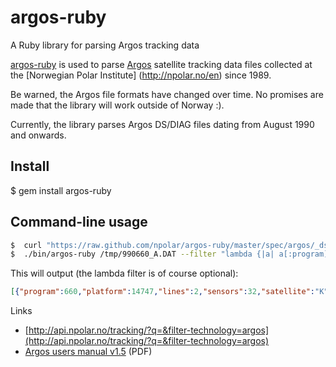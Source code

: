 # argos-ruby

A Ruby library for parsing Argos tracking data

[argos-ruby](https://github.com/npolar/argos-ruby) is used to parse [Argos](http://www.argos-system.org)
satellite tracking data files collected at the [Norwegian Polar Institute]
(http://npolar.no/en) since 1989.

Be warned, the Argos file formats have changed over time. No promises are
made that the library will work outside of Norway :).

Currently, the library parses Argos DS/DIAG files dating from August 1990
and onwards.

## Install
$ gem install argos-ruby

## Command-line usage
```sh
$  curl "https://raw.github.com/npolar/argos-ruby/master/spec/argos/_ds/990660_A.DAT" > /tmp/990660_A.DAT
$  ./bin/argos-ruby /tmp/990660_A.DAT --filter "lambda {|a| a[:program] == 660 }"
```
This will output (the lambda filter is of course optional):

```json
[{"program":660,"platform":14747,"lines":2,"sensors":32,"satellite":"K","lc":null,"positioned":null,"latitude":null,"longitude":null,"altitude":null,"headers":5,"measured":"1999-12-16T00:46:49Z","identical":1,"sensor_data":["92","128","130","132"],"technology":"argos","type":"ds","filename":"/tmp/990660_A.DAT","source":"3a39e0bd0b944dca4f4fbf17bc0680704cde2994","warn":["missing-position","sensors-count-mismatch"],"parser":"argos-ruby-1.0.0","id":"f2c82a5ca1330b312925949a15ac300d07452a12"}]

```
Links
* [http://api.npolar.no/tracking/?q=&filter-technology=argos](http://api.npolar.no/tracking/?q=&filter-technology=argos)
* [Argos users manual v1.5](http://www.argos-system.org/files/pmedia/public/r363_9_argos_users_manual-v1.5.pdf) (PDF)
